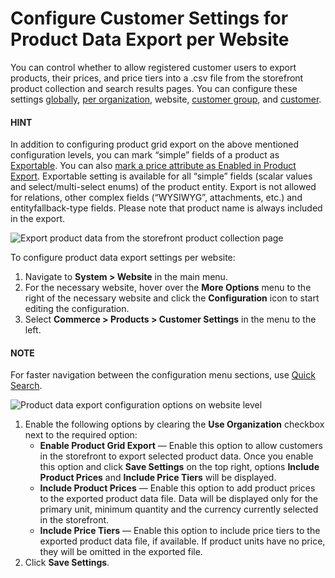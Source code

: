 <a id="sys-websites-commerce-products-customer-settings"></a>

# Configure Customer Settings for Product Data Export per Website

You can control whether to allow registered customer users to export products, their prices, and price tiers into a .csv file from the storefront product collection and search results pages. You can configure these settings [globally](../../../../configuration/commerce/product/global-customer-settings.md#sys-commerce-product-customer-settings), [per organization](../../../../user-management/organizations/org-configuration/commerce/product/organization-customer-settings.md#sys-users-organization-commerce-products-customer-settings), website, [customer group](../../../../../customers/customer-groups/customer-group-configuration/commerce/product/customer-group-product-customer-settings.md#user-guide-customer-groups-customer-settings), and [customer](../../../../../customers/customers/customer-configuration/commerce/product/customer-product-settings.md#user-guide-customers-customer-settings).

#### HINT
In addition to configuring product grid export on the above mentioned configuration levels, you can mark “simple” fields of a product as [Exportable](../../../../entities/entity-fields/entity-fields-advanced-properties.md#admin-guide-create-entity-fields-advanced). You can also [mark a price attribute as Enabled in Product Export](../../../../../products/price-attributes/index.md#user-guide-products-price-attributes-manage). Exportable setting is available for all “simple” fields (scalar values and select/multi-select enums) of the product entity. Export is not allowed for relations, other complex fields (“WYSIWYG”, attachments, etc.) and entityfallback-type fields. Please note that product name is always included in the export.

![Export product data from the storefront product collection page](user/img/storefront/navigation/export.png)

To configure product data export settings per website:

1. Navigate to **System > Website** in the main menu.
2. For the necessary website, hover over the <i class="fa fa-ellipsis-h fa-lg" aria-hidden="true"></i> **More Options** menu to the right of the necessary website and click the <i class="fas fa-cog" aria-hidden="true"></i> **Configuration** icon to start editing the configuration.
3. Select **Commerce > Products > Customer Settings** in the menu to the left.

#### NOTE
For faster navigation between the configuration menu sections, use [Quick Search](../../../../configuration/quick-search.md#user-guide-system-configuration-quick-search).

![Product data export configuration options on website level](user/img/system/websites/web_configuration/web-product-data-export.png)
1. Enable the following options by clearing the **Use Organization** checkbox next to the required option:
   * **Enable Product Grid Export** — Enable this option to allow customers in the storefront to export selected product data. Once you enable this option and click **Save Settings** on the top right, options **Include Product Prices** and **Include Price Tiers** will be displayed.
   * **Include Product Prices** — Enable this option to add product prices to the exported product data file. Data will be displayed only for the primary unit, minimum quantity and the currency currently selected in the storefront.
   * **Include Price Tiers** — Enable this option to include price tiers to the exported product data file, if available. If product units have no price, they will be omitted in the exported file.
2. Click **Save Settings**.

<!-- fa-bars = fa-navicon -->
<!-- Ic Tiles is used as Set As Default in saved views, and as tiles in display layout options -->
<!-- IcPencil refers to Rename in Commerce and Inline Editing in CRM -->
<!-- Check mark in the square. -->
<!-- SortDesc is also used as drop-down arrow -->
